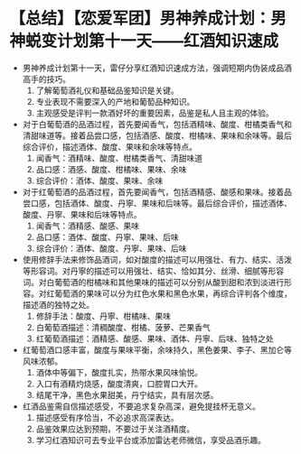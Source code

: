 # 【总结】【恋爱军团】男神养成计划：男神蜕变计划第十一天——红酒知识速成

-   男神养成计划第十一天，雷仔分享红酒知识速成方法，强调短期内伪装成品酒高手的技巧。
    1.  了解葡萄酒礼仪和基础品鉴知识是关键。
    2.  专业表现不需要深入的产地和葡萄品种知识。
    3.  主观感受是评判一款酒好坏的重要因素，品鉴是私人且主观的体验。
-   对于白葡萄酒的品酒过程，首先要闻香气，包括酒精味、酸度、柑橘类香气和清甜味道等。接着品尝口感，包括酒感、酸度、柑橘味、果味和余味等。最后综合评价，描述酒体、酸度、果味和余味等特点。
    1.  闻香气：酒精味、酸度、柑橘类香气、清甜味道
    2.  品口感：酒感、酸度、柑橘味、果味、余味
    3.  综合评价：酒体、酸度、果味、余味
-   对于红葡萄酒的品酒过程，首先要闻香气，包括酒精感、酸感和果味。接着品尝口感，包括酒体、酸度、丹寧、果味和后味等。最后综合评价，描述酒体、酸度、丹寧、果味和后味等特点。
    1.  闻香气：酒精感、酸感、果味
    2.  品口感：酒体、酸度、丹寧、果味、后味
    3.  综合评价：酒体、酸度、丹寧、果味、后味
-   使用修辞手法来修饰品酒词，如对酸度的描述可以用强壮、有力、结实、活泼等形容词。对丹寧的描述可以用强壮、结实、恰如其分、丝滑、细腻等形容词。对白葡萄酒的柑橘味和其他果味的描述可以分别从酸到甜和浓到淡进行形容。对红葡萄酒的果味可以分为红色水果和黑色水果，再综合评判各个维度，描述酒的独特之处。
    1.  修辞手法：酸度、丹寧、柑橘味、果味
    2.  白葡萄酒描述：清稠酸度、柑橘、菠萝、芒果香气
    3.  红葡萄酒描述：酒精感、酸感、果味、酒体、丹寧、后味、独特之处
-   红葡萄酒口感丰富，酸度与果味平衡，余味持久，黑色姜果、李子、黑加仑等风味浓郁。
    1.  酒体中等偏下，酸度扎实，热带水果风味愉悦。
    2.  入口有酒精灼烧感，酸度清爽，口腔胃口大开。
    3.  结尾干净，黑色水果甜美，丹宁结实，具有层次感。
-   红酒品鉴需自信描述感受，不要追求复杂高深，避免提挂杯无意义。
    1.  描述感受有序恰当，不必追求高深表达。
    2.  品鉴效果应达到预期，不要过于关注酒精度。
    3.  学习红酒知识可去专业平台或添加雷达老师微信，享受品酒乐趣。